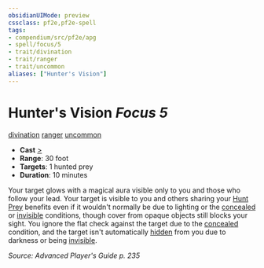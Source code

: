 ```yaml
---
obsidianUIMode: preview
cssclass: pf2e,pf2e-spell
tags:
- compendium/src/pf2e/apg
- spell/focus/5
- trait/divination
- trait/ranger
- trait/uncommon
aliases: ["Hunter's Vision"]
---
```

# Hunter's Vision *Focus 5*   
[divination](divination.md "Divination School Trait")  [ranger](Reference/Rules/Traits/ranger.md "Ranger Class Trait")  [uncommon](uncommon.md "Uncommon Rarity Trait")  

- **Cast** [>](chapter-9-playing-the-game.md#Actions "Single Action") 
- **Range**: 30 foot
- **Targets**: 1 hunted prey
- **Duration**: 10 minutes

Your target glows with a magical aura visible only to you and those who follow your lead. Your target is visible to you and others sharing your [Hunt Prey](hunt-prey.md) benefits even if it wouldn't normally be due to lighting or the [concealed](conditions.md#Concealed) or [invisible](conditions.md#Invisible) conditions, though cover from opaque objects still blocks your sight. You ignore the flat check against the target due to the [concealed](conditions.md#Concealed) condition, and the target isn't automatically [hidden](conditions.md#Hidden) from you due to darkness or being [invisible](conditions.md#Invisible).

*Source: Advanced Player's Guide p. 235*